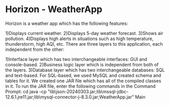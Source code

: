 # Horizon - WeatherApp
Horizon is a weather app which has the following features:

1)Displays current weather.
2)Displays 5-day weather forecast.
3)Shows air pollution.
4)Displays high alerts in situations such as high temperature, thunderstorm, high AQI, etc.
There are three layers to this application, each independent from the other:

1)Interface layer which has two interchangeable interfaces: GUI and console-based.
2)Business logic layer which is independent from both of the layers.
3)Database layer which has two interchangeable databases: SQL and text-based. For SQL-based, we used MySQL and created schema and tables for it.
 We created one JAR file which has all of the compiled classes in it.
 To run the JAR file, enter the following commands in the Command Prompt:
 cd <Enter path of the project folder>
 java -cp "lib\json-20240303.jar;lib\mssql-jdbc-12.6.1.jre11.jar;lib\mysql-connector-j-8.3.0.jar;WeatherApp.jar" Main
